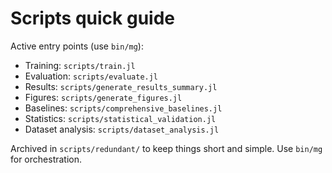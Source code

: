 # Scripts quick guide

Active entry points (use `bin/mg`):
- Training: `scripts/train.jl`
- Evaluation: `scripts/evaluate.jl`
- Results: `scripts/generate_results_summary.jl`
- Figures: `scripts/generate_figures.jl`
- Baselines: `scripts/comprehensive_baselines.jl`
- Statistics: `scripts/statistical_validation.jl`
- Dataset analysis: `scripts/dataset_analysis.jl`

Archived in `scripts/redundant/` to keep things short and simple. Use `bin/mg` for orchestration. 